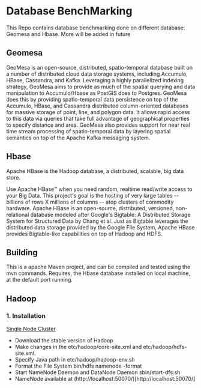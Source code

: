 # Database BenchMarking

This Repo contains database benchmarking done on different database: Geomesa and Hbase.
More will be added in future

## Geomesa
GeoMesa is an open-source, distributed, spatio-temporal database built on a number of distributed cloud data storage systems, including Accumulo, HBase, Cassandra, and Kafka. Leveraging a highly parallelized indexing strategy, GeoMesa aims to provide as much of the spatial querying and data manipulation to Accumulo/Hbase as PostGIS does to Postgres.
GeoMesa does this by providing spatio-temporal data persistence on top of the Accumulo, HBase, and Cassandra distributed column-oriented databases for massive storage of point, line, and polygon data. It allows rapid access to this data via queries that take full advantage of geographical properties to specify distance and area. GeoMesa also provides support for near real time stream processing of spatio-temporal data by layering spatial semantics on top of the Apache Kafka messaging system.

## Hbase
Apache HBase is the Hadoop database, a distributed, scalable, big data store.

Use Apache HBase™ when you need random, realtime read/write access to your Big Data. This project's goal is the hosting of very large tables -- billions of rows X millions of columns -- atop clusters of commodity hardware. Apache HBase is an open-source, distributed, versioned, non-relational database modeled after Google's Bigtable: A Distributed Storage System for Structured Data by Chang et al. Just as Bigtable leverages the distributed data storage provided by the Google File System, Apache HBase provides Bigtable-like capabilities on top of Hadoop and HDFS. 

## Building
This is a apache Maven project, and can be compiled and tested using the mvn commands.
Requires, the Hbase database installed on local machine, at the default port running.

## Hadoop
### 1. Installation
[Single Node Cluster](https://hadoop.apache.org/docs/stable/hadoop-project-dist/hadoop-common/SingleCluster.html)
- Download the stable version of Hadoop
- Make changes in the etc/hadoop/core-site.xml and etc/hadoop/hdfs-site.xml.
- Specify Java path in etc/hadoop/hadoop-env.sh
- Format the File System bin/hdfs namenode -format
- Start NameNode Daemon and DataNode Daemon sbin/start-dfs.sh
- NameNode available at (http://localhost:50070/)[http://localhost:50070/]
